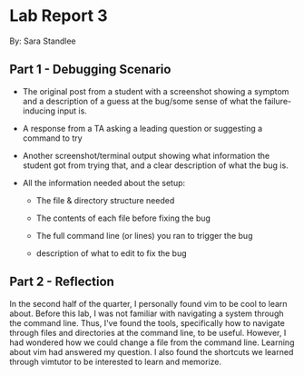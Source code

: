 # Lab Report 3
By: Sara Standlee
## Part 1 - Debugging Scenario
* The original post from a student with a screenshot showing a symptom and a description of a guess at the bug/some sense of what the failure-inducing input is.



* A response from a TA asking a leading question or suggesting a command to try



* Another screenshot/terminal output showing what information the student got from trying that, and a clear description of what the bug is.


* All the information needed about the setup:
  * The file & directory structure needed
 

  * The contents of each file before fixing the bug
 

  * The full command line (or lines) you ran to trigger the bug
 

  *  description of what to edit to fix the bug






## Part 2 - Reflection
In the second half of the quarter, I personally found vim to be cool to learn about. Before this lab, I was not familiar with navigating a system through the command line. Thus, I've found the tools, specifically how to navigate through files and directories at the command line, to be useful. However, I had wondered how we could change a file from the command line. Learning about vim had answered my question. I also found the shortcuts we learned through vimtutor to be interested to learn and memorize. 
